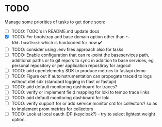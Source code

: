 # TODO

Manage some priorities of tasks to get done soon:

* [ ] TODO: TODO's in README.md update docs
* [x] TODO: For bootstrap add base domain option other than `*-k3d.localhost` which is hardcoded for now :heavy_check_mark:
* [ ] TODO: consider using .env files approach also for tasks
* [ ] TODO: Enable configuration that can re-point the baseservices path, additional paths or to git repo's to sync in addition to base services, eg personal repository or per application repostiroy for argocd
* [ ] TODO: add opentelemetry SDK to produce metrics to fastapi demo
* [ ] TODO: Figure out if autoinstrumentation can propogate traceid to logs without otel sdk (standard logging in flast or fastapi)
* [ ] TODO: add default monitoring dashboard for traces?
* [ ] TODO: verify or implement field mapping for loki to tempo trace links
* [ ] TODO: add default monitoring dashboard for loki.
* [ ] TODO: verify support for or add service monitor crd for collectors? so as to implement prom metrics for collectors
* [ ] TODO: Look at local oauth IDP (keycloak?) - try to select lightest weight option.
